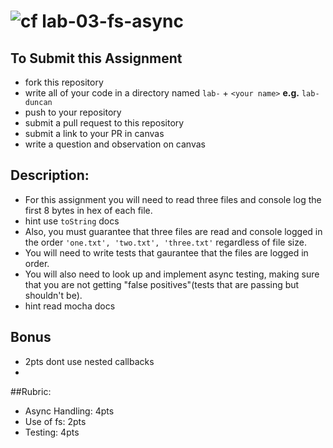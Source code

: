 ![cf](https://i.imgur.com/7v5ASc8.png) lab-03-fs-async
======


## To Submit this Assignment
  * fork this repository
  * write all of your code in a directory named `lab-` + `<your name>` **e.g.** `lab-duncan`
  * push to your repository
  * submit a pull request to this repository
  * submit a link to your PR in canvas
  * write a question and observation on canvas

## Description:
* For this assignment you will need to read three files and console log the first 8 bytes in hex of each file.
 * hint use `toString` docs
* Also, you must guarantee that three files are read and console logged in the order `'one.txt', 'two.txt', 'three.txt'` regardless of file size. 
* You will need to write tests that gaurantee that the files are logged in order.
* You will also need to look up and implement async testing, making sure that you are not getting "false positives"(tests that are passing but shouldn't be). 
 * hint read mocha docs    
 
## Bonus 
* 2pts dont use nested callbacks  
* 
##Rubric:
  * Async Handling: 4pts
  * Use of fs: 2pts
  * Testing: 4pts
